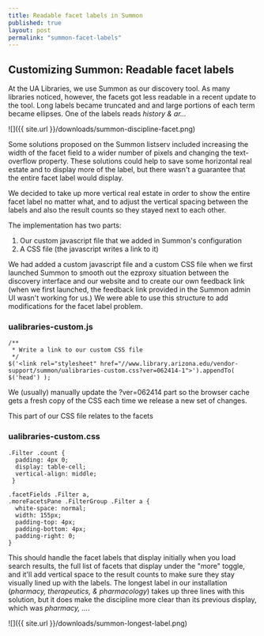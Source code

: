 ```yaml
---
title: Readable facet labels in Summon
published: true
layout: post
permalink: "summon-facet-labels"
---
```



Customizing Summon: Readable facet labels
----

At the UA Libraries, we use Summon as our discovery tool. As many libraries noticed, however, the facets got less readable in a recent update to the tool. Long labels became truncated and and large portions of each term became ellipses. One of the labels reads *history & ar...*

![]({{ site.url }}/downloads/summon-discipline-facet.png)

Some solutions proposed on the Summon listserv included increasing the width of the facet field to a wider number of pixels and changing the text-overflow property. These solutions could help to save some horizontal real estate and to display more of the label, but there wasn't a guarantee that the entire facet label would display.

We decided to take up more vertical real estate in order to show the entire facet label no matter what, and to adjust the vertical spacing between the labels and also the result counts so they stayed next to each other.

The implementation has two parts:

1. Our custom javascript file that we added in Summon's configuration
2. A CSS file (the javascript writes a link to it)

We had added a custom javascript file and a custom CSS file when we first launched Summon to smooth out the ezproxy situation between the discovery interface and our website and to create our own feedback link (when we first launched, the feedback link provided in the Summon admin UI wasn't working for us.) We were able to use this structure to add modifications for the facet label problem.

### ualibraries-custom.js

	/**
	 * Write a link to our custom CSS file
	 */	
	$('<link rel="stylesheet" href="//www.library.arizona.edu/vendor-support/summon/ualibraries-custom.css?ver=062414-1">').appendTo( $('head') );

We (usually) manually update the ?ver=062414 part so the browser cache gets a fresh copy of the CSS each time we release a new set of changes.

This part of our CSS file relates to the facets

### ualibraries-custom.css

	.Filter .count {
	  padding: 4px 0;
	  display: table-cell;
	  vertical-align: middle;
	 }
	 
	.facetFields .Filter a,
	.moreFacetsPane .FilterGroup .Filter a {
	  white-space: normal;
	  width: 155px;
	  padding-top: 4px;
	  padding-bottom: 4px;
	  padding-right: 0;
	}

This should handle the facet labels that display initially when you load search results, the full list of facets that display under the "more" toggle, and it'll add vertical space to the result counts to make sure they stay visually lined up with the labels. The longest label in our installation (*pharmacy, therapeutics, & pharmacology*) takes up three lines with this solution, but it does make the discipline more clear than its previous display, which was *pharmacy, ...*.

![]({{ site.url }}/downloads/summon-longest-label.png)
